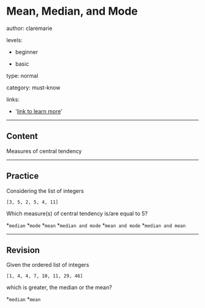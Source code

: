 # Mean, Median, and Mode
author: claremarie

levels:

  - beginner

  - basic

type: normal

category: must-know

links:

  - '[link to learn more](https://enki.com)'

---
## Content

Measures of central tendency

---
## Practice

Considering the list of integers

`[3, 5, 2, 5, 4, 11]`

Which measure(s) of central tendency is/are equal to 5?

*`median`
*`mode`
*`mean`
*`median and mode`
*`mean and mode`
*`median and mean`


---
## Revision

Given the ordered list of integers

`[1, 4, 4, 7, 10, 11, 29, 46]`

which is greater, the median or the mean?

*`median`
*`mean`
